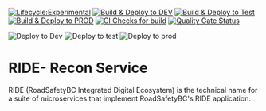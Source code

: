 [![Lifecycle:Experimental](https://img.shields.io/badge/Lifecycle-Experimental-339999)](<Redirect-URL>) [![Build & Deploy to DEV](https://github.com/bcgov/rsbc-ride-recon-svc/actions/workflows/build_push_pr_onopen_devdeploy.yml/badge.svg?branch=release%2F1_1)](https://github.com/bcgov/rsbc-ride-recon-svc/actions/workflows/build_push_pr_onopen_devdeploy.yml) [![Build & Deploy to Test](https://github.com/bcgov/rsbc-ride-recon-svc/actions/workflows/build_push_pr_onopen_testdeploy.yml/badge.svg?branch=release%2F1_1)](https://github.com/bcgov/rsbc-ride-recon-svc/actions/workflows/build_push_pr_onopen_testdeploy.yml) [![Build & Deploy to PROD](https://github.com/bcgov/rsbc-ride-recon-svc/actions/workflows/build_push_pr_onopen_proddeploy.yml/badge.svg?branch=release%2F1_1)](https://github.com/bcgov/rsbc-ride-recon-svc/actions/workflows/build_push_pr_onopen_proddeploy.yml)  [![CI Checks for build](https://github.com/bcgov/rsbc-ride-recon-svc/actions/workflows/build_check.yml/badge.svg)](https://github.com/bcgov/rsbc-ride-recon-svc/actions/workflows/build_check.yml)  [![Quality Gate Status](https://sonarcloud.io/api/project_badges/measure?project=bcgov_rsbc-ride-recon-svc&metric=alert_status)](https://sonarcloud.io/summary/new_code?id=bcgov_rsbc-ride-recon-svc)

![Deploy to Dev](https://gitops-shared.apps.silver.devops.gov.bc.ca/api/badge?name=be5301-ride-recon-svc-dev&revision=true) ![Deploy to test](https://gitops-shared.apps.silver.devops.gov.bc.ca/api/badge?name=be5301-ride-recon-svc-test&revision=true) ![Deploy to prod](https://gitops-shared.apps.silver.devops.gov.bc.ca/api/badge?name=be5301-ride-recon-svc-prod&revision=true)


# RIDE- Recon Service

RIDE (RoadSafetyBC Integrated Digital Ecosystem) is the technical name for a suite of microservices that implement RoadSafetyBC's RIDE application.    
